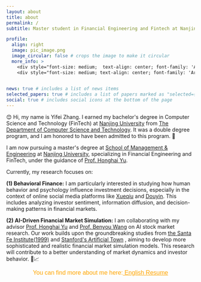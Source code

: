 ```yaml
---
layout: about
title: about
permalink: /
subtitle: Master student in Financial Engineering and Fintech at Nanjing University.<br> Bachelor's degree in Computer Science and Technology (FinTech) at Nanjing University.

profile:
  align: right
  image: pic_image.png
  image_circular: false # crops the image to make it circular
  more_info: >
    <div style="font-size: medium;  text-align: center; font-family: 'Arial', sans-serif; color: orange">  Per aspera ad astra</div>
    <div style="font-size: medium; text-align: center; font-family: 'Arial', sans-serif; color: orange">NetEase Cloud Music: <a href="https://y.music.163.com/m/playlist?id=2066385181&userid=1347027740&creatorId=1347027740" style="color: orange;">Playlist</a></div>
    

news: true # includes a list of news items
selected_papers: true # includes a list of papers marked as "selected={true}"
social: true # includes social icons at the bottom of the page
---
```


:blush: Hi, my name is Yifei Zhang. I earned my bachelor's degree in Computer Science and Technology (FinTech) at [Nanjing University](https://www.nju.edu.cn/en) from [The Department of Computer Science and Technology](https://cs.nju.edu.cn/mainm.htm).  It was a double degree program, and I am honored to have been admitted to this program. 🙌

I am now pursuing a master's degree at [School of Management & Engineering](https://sme.nju.edu.cn/mainm.htm) at [Nanjing University](https://www.nju.edu.cn/en), specializing in Financial Engineering and FinTech, under the guidance of [Prof. Honghai Yu](https://sme.nju.edu.cn/yhh/list.htm). 


Currently, my research focuses on:

**(1) Behavioral Finance:** I am particularly interested in studying how human behavior and psychology influence investment decisions, especially in the context of online social media platforms like [Xueqiu](https://xueqiu.com/) and [Douyin](https://www.douyin.com/). This includes analyzing investor sentiment, information diffusion, and decision-making patterns in financial markets.

**(2) AI-Driven Financial Market Simulation:** I am collaborating with my advisor [Prof. Honghai Yu](https://sme.nju.edu.cn/yhh/list.htm) and [Prof. Benyou Wang](https://wabyking.github.io/old.html) on AI stock market research. Our work builds upon the groundbreaking studies from [the Santa Fe Institute(1999)](https://www.eecs.harvard.edu/cs286r/courses/spring08/reading6/artificialstockmarket.pdf) and [Stanford's Artificial Town](https://dl.acm.org/doi/pdf/10.1145/3586183.3606763) , aiming to develop more sophisticated and realistic financial market simulation models. This research will contribute to a better understanding of market dynamics and investor behavior. 🤖📈


<div style="font-size: medium; text-align: center; font-family: 'Arial', sans-serif; color: orange">You can find more about me here:<a href="https://hoder-zyf.github.io/assets/pdf/en-cv-zyf.pdf" style="color: orange"> English Resume</a></div>

